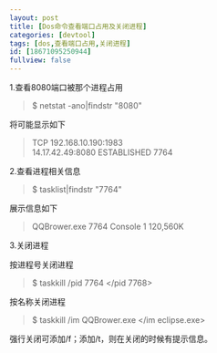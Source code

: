 ```yaml
---
layout: post
title: [Dos命令查看端口占用及关闭进程]
categories: [devtool]
tags: [dos,查看端口占用,关闭进程]
id: [18671095250944]
fullview: false
---
```

1.查看8080端口被那个进程占用
> $ netstat -ano|findstr "8080"

将可能显示如下

> TCP 192.168.10.190:1983  
> 14.17.42.49:8080 ESTABLISHED 7764

2.查看进程相关信息

> $ tasklist|findstr "7764"

展示信息如下

> QQBrower.exe 7764 Console 1 120,560K

3.关闭进程

按进程号关闭进程
> $ taskkill /pid 7764 </pid 7768>

按名称关闭进程

> $ taskkill /im QQBrower.exe </im eclipse.exe>

强行关闭可添加/f；添加/t，则在关闭的时候有提示信息。
